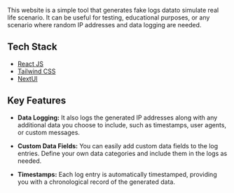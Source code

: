 This website is a simple tool that generates fake logs datato simulate real life scenario. It can be useful for testing, educational purposes, or any scenario where random IP addresses and data logging are needed.

## Tech Stack

- [React JS](https://react.dev/)
- [Tailwind CSS](https://tailwindcss.com/)
- [NextUI](https://nextui.org/)

## Key Features

- **Data Logging:** It also logs the generated IP addresses along with any additional data you choose to include, such as timestamps, user agents, or custom messages.

- **Custom Data Fields:** You can easily add custom data fields to the log entries. Define your own data categories and include them in the logs as needed.

- **Timestamps:** Each log entry is automatically timestamped, providing you with a chronological record of the generated data.
